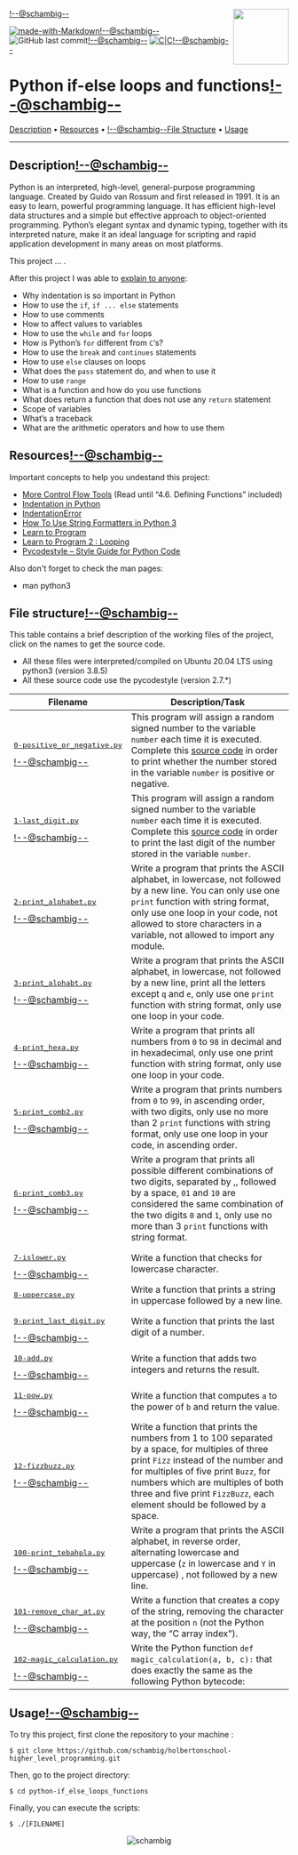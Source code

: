 <img align='right' src='https://user-images.githubusercontent.com/5713670/87202985-820dcb80-c2b6-11ea-9f56-7ec461c497c3.gif' width='100'><!--@schambig-->

[![made-with-Markdown](https://img.shields.io/badge/Made%20with-Markdown-1f425f.svg)](http://commonmark.org)<!--@schambig-->
![GitHub last commit](https://img.shields.io/github/last-commit/schambig/holbertonschool-higher_level_programming)<!--@schambig-->
[![C|C](https://img.shields.io/badge/Repo-37%20commits-orange.svg)](https://sourcerer.io/schambig)<!--@schambig-->

# Python if-else loops and functions<!--@schambig-->

[Description](#description) • [Resources](#resources) • <!--@schambig-->[File Structure](#file-structure) • [Usage](#usage)

---

## Description<!--@schambig-->

Python is an interpreted, high-level, general-purpose programming language. Created by Guido van Rossum and first released in 1991. It is an easy to learn, powerful programming language. It has efficient high-level data structures and a simple but effective approach to object-oriented programming. Python’s elegant syntax and dynamic typing, together with its interpreted nature, make it an ideal language for scripting and rapid application development in many areas on most platforms.

This project ... .

After this project I was able to [explain to anyone](https://fs.blog/feynman-learning-technique/):

* Why indentation is so important in Python
* How to use the `if`, `if ... else` statements
* How to use comments
* How to affect values to variables
* How to use the `while` and `for` loops
* How is Python’s `for` different from `C`‘s?
* How to use the `break` and `continues` statements
* How to use `else` clauses on loops
* What does the `pass` statement do, and when to use it
* How to use `range`
* What is a function and how do you use functions
* What does return a function that does not use any `return` statement
* Scope of variables
* What’s a traceback
* What are the arithmetic operators and how to use them

## Resources<!--@schambig-->

Important concepts to help you undestand this project:

* [More Control Flow Tools](https://docs.python.org/3/tutorial/controlflow.html) (Read until “4.6. Defining Functions” included)
* [Indentation in Python](https://www.programiz.com/python-programming/statement-indentation-comments)
* [IndentationError](https://www.youtube.com/watch?v=1QXOd2ZQs-Q)
* [How To Use String Formatters in Python 3](https://www.digitalocean.com/community/tutorials/how-to-use-string-formatters-in-python-3)
* [Learn to Program](https://www.youtube.com/playlist?list=PLGLfVvz_LVvTn3cK5e6LjhgGiSeVlIRwt)
* [Learn to Program 2 : Looping](https://www.youtube.com/watch?v=swQEbZ6ez1I&list=PLGLfVvz_LVvTn3cK5e6LjhgGiSeVlIRwt&index=2)
* [Pycodestyle – Style Guide for Python Code](https://pypi.org/project/pycodestyle/)

Also don't forget to check the man pages:

* man python3


## File structure<!--@schambig-->

This table contains a brief description of the working files of the project, click on the names to get the source code.

* All these files were interpreted/compiled on Ubuntu 20.04 LTS using python3 (version 3.8.5)
* All these source code use the pycodestyle (version 2.7.*)

| Filename | Description/Task |
| --- | --- |
| <pre>[0-positive_or_negative.py](0-positive_or_negative.py)</pre><!--@schambig--> | This program will assign a random signed number to the variable `number` each time it is executed. Complete this [source code](https://github.com/holbertonschool/0x01.py/blob/master/0-positive_or_negative_py) in order to print whether the number stored in the variable `number` is positive or negative. |
| <pre>[1-last_digit.py](1-last_digit.py)</pre><!--@schambig--> | This program will assign a random signed number to the variable `number` each time it is executed. Complete this [source code](https://github.com/holbertonschool/0x01.py/blob/master/1-last_digit_py) in order to print the last digit of the number stored in the variable `number`. |
| <pre>[2-print_alphabet.py](2-print_alphabet.py)</pre><!--@schambig--> | Write a program that prints the ASCII alphabet, in lowercase, not followed by a new line. You can only use one `print` function with string format, only use one loop in your code, not allowed to store characters in a variable, not allowed to import any module. |
| <pre>[3-print_alphabt.py](3-print_alphabt.py)</pre><!--@schambig--> | Write a program that prints the ASCII alphabet, in lowercase, not followed by a new line, print all the letters except `q` and `e`, only use one `print` function with string format, only use one loop in your code. |
| <pre>[4-print_hexa.py](4-print_hexa.py)</pre><!--@schambig--> | Write a program that prints all numbers from `0` to `98` in decimal and in hexadecimal, only use one print function with string format, only use one loop in your code. |
| <pre>[5-print_comb2.py](5-print_comb2.py)</pre><!--@schambig--> | Write a program that prints numbers from `0` to `99`, in ascending order, with two digits, only use no more than 2 `print` functions with string format, only use one loop in your code, in ascending order. |
| <pre>[6-print_comb3.py](6-print_comb3.py)</pre><!--@schambig--> | Write a program that prints all possible different combinations of two digits, separated by ,, followed by a space, `01` and `10` are considered the same combination of the two digits `0` and `1`, only use no more than 3 `print` functions with string format. |
| <pre>[7-islower.py](7-islower.py)</pre><!--@schambig--> | Write a function that checks for lowercase character. |
| <pre>[8-uppercase.py](8-uppercase.py)</pre><!--@s, chambig--> | Write a function that prints a string in uppercase followed by a new line. |
| <pre>[9-print_last_digit.py](9-print_last_digit.py)</pre><!--@schambig--> | Write a function that prints the last digit of a number. |
| <pre>[10-add.py](10-add.py)</pre><!--@schambig--> | Write a function that adds two integers and returns the result. |
| <pre>[11-pow.py](11-pow.py)</pre><!--@schambig--> | Write a function that computes `a` to the power of `b` and return the value. |
| <pre>[12-fizzbuzz.py](12-fizzbuzz.py)</pre><!--@schambig--> | Write a function that prints the numbers from 1 to 100 separated by a space, for multiples of three print `Fizz` instead of the number and for multiples of five print `Buzz`, for numbers which are multiples of both three and five print `FizzBuzz`, each element should be followed by a space. |
| <pre>[100-print_tebahpla.py](100-print_tebahpla.py)</pre><!--@schambig--> | Write a program that prints the ASCII alphabet, in reverse order, alternating lowercase and uppercase (`z` in lowercase and `Y` in uppercase) , not followed by a new line. |
| <pre>[101-remove_char_at.py](101-remove_char_at.py)</pre><!--@schambig--> | Write a function that creates a copy of the string, removing the character at the position `n` (not the Python way, the “C array index”). |
| <pre>[102-magic_calculation.py](102-magic_calculation.py)</pre><!--@schambig--> | Write the Python function `def magic_calculation(a, b, c):` that does exactly the same as the following Python bytecode: |

## Usage<!--@schambig-->

To try this project, first clone the repository to your machine :

```
$ git clone https://github.com/schambig/holbertonschool-higher_level_programming.git
```

Then, go to the project directory:

```
$ cd python-if_else_loops_functions
```

Finally, you can execute the scripts:

```
$ ./[FILENAME]
```


<p align="center">
  <img alt="schambig" src="https://capsule-render.vercel.app/api?type=waving&color=gradient&height=60&section=footer"/>
</p>
